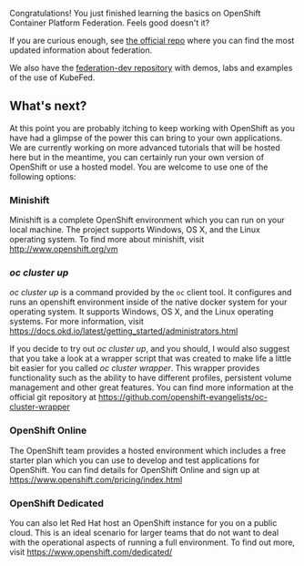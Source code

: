 Congratulations!  You just finished learning the basics on OpenShift Container Platform Federation. Feels good doesn't it?

If you are curious enough, see [the official repo](https://github.com/kubernetes-sigs/kubefed) where you can find 
the most updated information about federation.

We also have the [federation-dev repository](https://github.com/openshift/federation-dev) with demos, labs and examples of the use of KubeFed.

## What's next?

At this point you are probably itching to keep working with OpenShift as you have had a glimpse of the power this can bring to your own applications.  We are currently working on more advanced tutorials that will be hosted here but in the meantime, you can certainly run your own version of OpenShift or use a hosted model.  You are welcome to use one of the following options:

### Minishift

Minishift is a complete OpenShift environment which you can run on your local machine.  The project supports Windows, OS X, and the Linux operating system.  To find more about minishift, visit http://www.openshift.org/vm

### *oc cluster up*

*oc cluster up* is a command provided by the `oc` client tool.  It configures and runs an openshift environment inside of the native docker system for your operating system.  It supports Windows, OS X, and the Linux operating systems.  For more information, visit https://docs.okd.io/latest/getting_started/administrators.html

If you decide to try out *oc cluster up*, and you should, I would also suggest that you take a look at a wrapper script that was created to make life a little bit easier for you called *oc cluster wrapper*.  This wrapper provides functionality such as the ability to have different profiles, persistent volume management and other great features.  You can find more information at the official git repository at https://github.com/openshift-evangelists/oc-cluster-wrapper

### OpenShift Online

The OpenShift team provides a hosted environment which includes a free starter plan which you can use to develop and test applications for OpenShift. You can find details for OpenShift Online and sign up at https://www.openshift.com/pricing/index.html

### OpenShift Dedicated

You can also let Red Hat host an OpenShift instance for you on a public cloud.  This is an ideal scenario for larger teams that do not want to deal with the operational aspects of running a full environment.  To find out more, visit https://www.openshift.com/dedicated/
